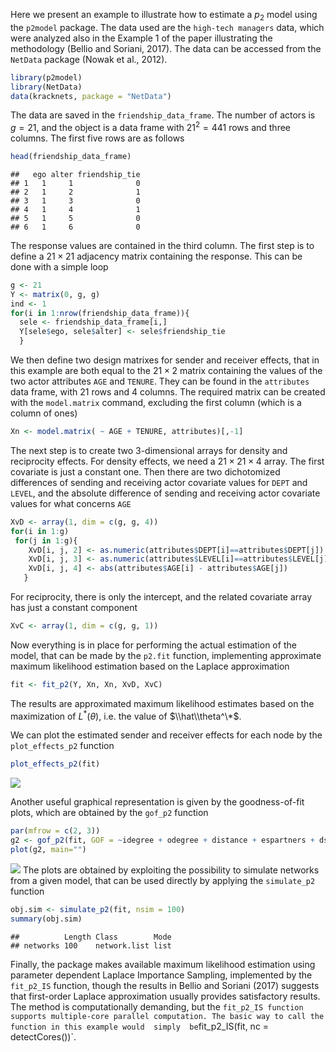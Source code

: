 Here we present an example to illustrate how to estimate a *p*<sub>2</sub> model using the `p2model` package. The data used are the `high-tech managers` data, which were analyzed also in the Example 1 of the paper illustrating the methodology (Bellio and Soriani, 2017). The data can be accessed from the `NetData` package (Nowak et al., 2012).

``` r
library(p2model)
library(NetData)
data(kracknets, package = "NetData")
```

The data are saved in the `friendship_data_frame`. The number of actors is *g* = 21, and the object is a data frame with 21<sup>2</sup> = 441 rows and three columns. The first five rows are as follows

``` r
head(friendship_data_frame)
```

    ##   ego alter friendship_tie
    ## 1   1     1              0
    ## 2   1     2              1
    ## 3   1     3              0
    ## 4   1     4              1
    ## 5   1     5              0
    ## 6   1     6              0

The response values are contained in the third column. The first step is to define a 21 × 21 adjacency matrix containing the response. This can be done with a simple loop

``` r
g <- 21
Y <- matrix(0, g, g)
ind <- 1
for(i in 1:nrow(friendship_data_frame)){
  sele <- friendship_data_frame[i,]
  Y[sele$ego, sele$alter] <- sele$friendship_tie    
  }
```

We then define two design matrixes for sender and receiver effects, that in this example are both equal to the 21 × 2 matrix containing the values of the two actor attributes `AGE` and `TENURE`. They can be found in the `attributes` data frame, with 21 rows and 4 columns. The required matrix can be created with the `model.matrix` command, excluding the first column (which is a column of ones)

``` r
Xn <- model.matrix( ~ AGE + TENURE, attributes)[,-1]     
```

The next step is to create two 3-dimensional arrays for density and reciprocity effects. For density effects, we need a 21 × 21 × 4 array. The first covariate is just a constant one. Then there are two dichotomized differences of sending and receiving actor covariate values for `DEPT` and `LEVEL`, and the absolute difference of sending and receiving actor covariate values for what concerns `AGE`

``` r
XvD <- array(1, dim = c(g, g, 4))
for(i in 1:g)
 for(j in 1:g){ 
    XvD[i, j, 2] <- as.numeric(attributes$DEPT[i]==attributes$DEPT[j])
    XvD[i, j, 3] <- as.numeric(attributes$LEVEL[i]==attributes$LEVEL[j])
    XvD[i, j, 4] <- abs(attributes$AGE[i] - attributes$AGE[j])
   }
```

For reciprocity, there is only the intercept, and the related covariate array has just a constant component

``` r
XvC <- array(1, dim = c(g, g, 1))     
```

Now everything is in place for performing the actual estimation of the model, that can be made by the `p2.fit` function, implementing approximate maximum likelihood estimation based on the Laplace approximation

``` r
fit <- fit_p2(Y, Xn, Xn, XvD, XvC)    
```

The results are approximated maximum likelihood estimates based on the maximization of *L*<sup>\*</sup>(*θ*), i.e. the value of $\\hat\\theta^\*$.

We can plot the estimated sender and receiver effects for each node by the `plot_effects_p2` function

``` r
plot_effects_p2(fit)
```

![](p2model_files/figure-markdown_github/unnamed-chunk-1-1.png)

Another useful graphical representation is given by the goodness-of-fit plots, which are obtained by the `gof_p2` function

``` r
par(mfrow = c(2, 3))
g2 <- gof_p2(fit, GOF = ~idegree + odegree + distance + espartners + dspartners + triadcensus)
plot(g2, main="")
```

![](p2model_files/figure-markdown_github/gof%20plot-1.png) The plots are obtained by exploiting the possibility to simulate networks from a given model, that can be used directly by applying the `simulate_p2` function

``` r
obj.sim <- simulate_p2(fit, nsim = 100)
summary(obj.sim)
```

    ##          Length Class        Mode
    ## networks 100    network.list list

Finally, the package makes available maximum likelihood estimation using parameter dependent Laplace Importance Sampling, implemented by the `fit_p2_IS` function, though the results in Bellio and Soriani (2017) suggests that first-order Laplace approximation usually provides satisfactory results. The method is computationally demanding, but the `fit_p2_IS function supports multiple-core parallel computation. The basic way to call the function in this example would  simply  be`fit\_p2\_IS(fit, nc = detectCores())\`.
